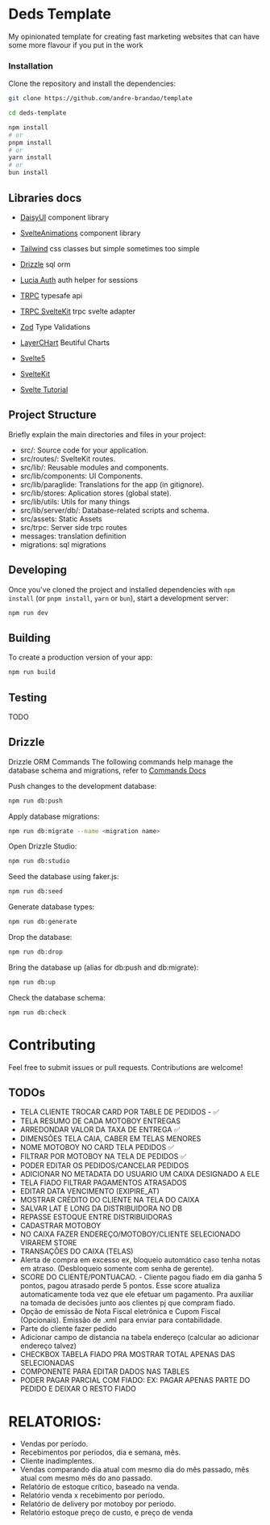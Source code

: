 # Deds Template

My opinionated template for creating fast marketing websites that can have some
more flavour if you put in the work

### Installation

Clone the repository and install the dependencies:

```bash
git clone https://github.com/andre-brandao/template

cd deds-template

npm install
# or
pnpm install
# or
yarn install
# or
bun install
```

## Libraries docs

- [DaisyUI](https://daisyui.com/components/) component library
- [SvelteAnimations](https://animation-svelte.vercel.app/) component library
- [Tailwind](https://tailwindcomponents.com/cheatsheet/) css classes but simple
  sometimes too simple
- [Drizzle](https://orm.drizzle.team/) sql orm
- [Lucia Auth](https://lucia-auth.com/) auth helper for sessions
- [TRPC](https://trpc.io/docs) typesafe api
- [TRPC SvelteKit](https://icflorescu.github.io/trpc-sveltekit/) trpc svelte
  adapter
- [Zod](https://zod.dev/) Type Validations
- [LayerCHart](https://www.layerchart.com/) Beutiful Charts

- [Svelte5](https://svelte-5-preview.vercel.app/docs/introduction)
- [SvelteKit](https://kit.svelte.dev/docs/introduction)
- [Svelte Tutorial](https://learn.svelte.dev/tutorial/introducing-sveltekit)

## Project Structure

Briefly explain the main directories and files in your project:

- src/: Source code for your application.
- src/routes/: SvelteKit routes.
- src/lib/: Reusable modules and components.
- src/lib/components: UI Components.
- src/lib/paraglide: Translations for the app (in gitignore).
- src/lib/stores: Aplication stores (global state).
- src/lib/utils: Utils for many things
- src/lib/server/db/: Database-related scripts and schema.
- src/assets: Static Assets
- src/trpc: Server side trpc routes
- messages: translation definition
- migrations: sql migrations

## Developing

Once you've cloned the project and installed dependencies with `npm install` (or
`pnpm install`, `yarn` or `bun`), start a development server:

```bash
npm run dev
```

## Building

To create a production version of your app:

```bash
npm run build
```

## Testing

TODO

## Drizzle

Drizzle ORM Commands The following commands help manage the database schema and
migrations, refer to [Commands Docs](https://orm.drizzle.team/kit-docs/commands)

Push changes to the development database:

```bash
npm run db:push
```

Apply database migrations:

```bash
npm run db:migrate --name <migration name>
```

Open Drizzle Studio:

```bash
npm run db:studio
```

Seed the database using faker.js:

```bash
npm run db:seed
```

Generate database types:

```bash
npm run db:generate
```

Drop the database:

```bash
npm run db:drop
```

Bring the database up (alias for db:push and db:migrate):

```bash
npm run db:up
```

Check the database schema:

```bash
npm run db:check
```

# Contributing

Feel free to submit issues or pull requests. Contributions are welcome!


## TODOs

- TELA CLIENTE TROCAR CARD POR TABLE DE PEDIDOS - ✅
- TELA RESUMO DE CADA MOTOBOY ENTREGAS
- ARREDONDAR VALOR DA TAXA DE ENTREGA ✅
- DIMENSÕES TELA CAIA, CABER EM TELAS MENORES
- NOME MOTOBOY NO CARD TELA PEDIDOS ✅
- FILTRAR POR MOTOBOY NA TELA DE PEDIDOS ✅
- PODER EDITAR OS PEDIDOS/CANCELAR PEDIDOS
- ADICIONAR NO METADATA DO USUARIO UM CAIXA DESIGNADO A ELE
- TELA FIADO FILTRAR PAGAMENTOS ATRASADOS 
- EDITAR DATA VENCIMENTO (EXIPIRE_AT)
- MOSTRAR CRÉDITO DO CLIENTE NA TELA DO CAIXA
- SALVAR LAT E LONG DA DISTRIBUIDORA NO DB
- REPASSE ESTOQUE ENTRE DISTRIBUIDORAS
- CADASTRAR MOTOBOY
- NO CAIXA FAZER ENDEREÇO/MOTOBOY/CLIENTE SELECIONADO VIRAREM STORE
- TRANSAÇÕES DO CAIXA (TELAS)
- Alerta de compra em excesso ex, bloqueio automático caso tenha notas em atraso. (Desbloqueio somente com senha de gerente). 
- SCORE DO CLIENTE/PONTUACAO. - Cliente pagou fiado em dia ganha 5 pontos, pagou atrasado perde 5 pontos. Esse score atualiza automaticamente toda vez que ele efetuar um pagamento. Pra auxiliar na tomada de decisões junto aos clientes pj que compram fiado.
- Opção de emissão de Nota Fiscal eletrônica e Cupom Fiscal (Opcionais). Emissão de .xml para enviar para contabilidade.
- Parte do cliente fazer pedido
- Adicionar campo de distancia na tabela endereço (calcular ao adicionar endereço talvez)
- CHECKBOX TABELA FIADO PRA MOSTRAR TOTAL APENAS DAS SELECIONADAS
- COMPONENTE PARA EDITAR DADOS NAS TABLES
- PODER PAGAR PARCIAL COM FIADO: EX: PAGAR APENAS PARTE DO PEDIDO E DEIXAR O RESTO FIADO


# RELATORIOS:
- Vendas por período.
- Recebimentos por períodos, dia e semana, mês.
- Cliente inadimplentes.
- Vendas comparando dia atual com mesmo dia do mês passado, mês atual com mesmo mês do ano passado.
- Relatório de estoque crítico, baseado na venda.
- Relatório venda x recebimento por período.
- Relatório de delivery por motoboy por período.
- Relatório estoque preço de custo, e preço de venda

